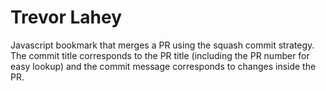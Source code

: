 # Trevor Lahey

Javascript bookmark that merges a PR using the squash commit strategy. The commit title
corresponds to the PR title (including the PR number for easy lookup) and the commit
message corresponds to changes inside the PR.
